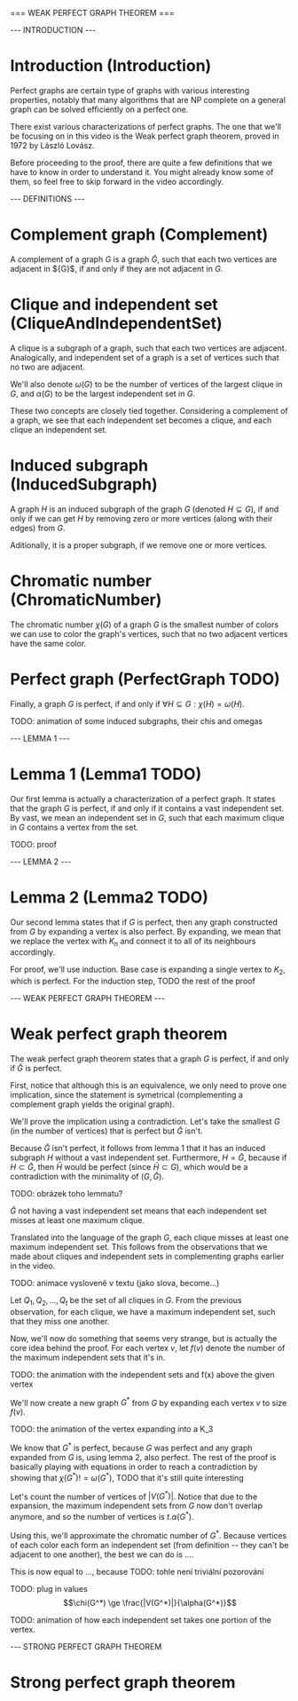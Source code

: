=== WEAK PERFECT GRAPH THEOREM ===

--- INTRODUCTION ---

# Introduction (Introduction)
Perfect graphs are certain type of graphs with various interesting properties, notably that many algorithms that are NP complete on a general graph can be solved efficiently on a perfect one.

There exist various characterizations of perfect graphs. The one that we'll be focusing on in this video is the Weak perfect graph theorem, proved in 1972 by László Lovász.

Before proceeding to the proof, there are quite a few definitions that we have to know in order to understand it. You might already know some of them, so feel free to skip forward in the video accordingly.

--- DEFINITIONS ---

# Complement graph (Complement)
A complement of a graph $G$ is a graph $\bar{G}$, such that each two vertices are adjacent in $\{G}$, if and only if they are not adjacent in $G$.

# Clique and independent set (CliqueAndIndependentSet)
A clique is a subgraph of a graph, such that each two vertices are adjacent. Analogically, and independent set of a graph is a set of vertices such that no two are adjacent.

We'll also denote $\omega(G)$ to be the number of vertices of the largest clique in $G$, and $\alpha(G)$ to be the largest independent set in $G$.

These two concepts are closely tied together. Considering a complement of a graph, we see that each independent set becomes a clique, and each clique an independent set.

# Induced subgraph (InducedSubgraph)
A graph $H$ is an induced subgraph of the graph $G$ (denoted $H \subseteq G$), if and only if we can get $H$ by removing zero or more vertices (along with their edges) from $G$.

Aditionally, it is a proper subgraph, if we remove one or more vertices.

# Chromatic number (ChromaticNumber)
The chromatic number $\chi(G)$ of a graph $G$ is the smallest number of colors we can use to color the graph's vertices, such that no two adjacent vertices have the same color.

# Perfect graph (PerfectGraph TODO)
Finally, a graph $G$ is perfect, if and only if $\forall H \subseteq G: \chi(H) = \omega(H)$.

TODO: animation of some induced subgraphs, their chis and omegas

--- LEMMA 1 ---

# Lemma 1 (Lemma1 TODO)
Our first lemma is actually a characterization of a perfect graph. It states that the graph $G$ is perfect, if and only if it contains a vast independent set. By vast, we mean an independent set in $G$, such that each maximum clique in $G$ contains a vertex from the set.

TODO: proof

--- LEMMA 2 ---

# Lemma 2 (Lemma2 TODO)
Our second lemma states that if $G$ is perfect, then any graph constructed from $G$ by expanding a vertex is also perfect. By expanding, we mean that we replace the vertex with $K_n$ and connect it to all of its neighbours accordingly.

For proof, we'll use induction. Base case is expanding a single vertex to $K_2$, which is perfect.
For the induction step, TODO the rest of the proof

--- WEAK PERFECT GRAPH THEOREM ---

# Weak perfect graph theorem
The weak perfect graph theorem states that a graph $G$ is perfect, if and only if $\bar{G}$ is perfect.

First, notice that although this is an equivalence, we only need to prove one implication, since the statement is symetrical (complementing a complement graph yields the original graph).

We'll prove the implication using a contradiction. Let's take the smallest $G$ (in the number of vertices) that is perfect but $\bar{G}$ isn't.

Because $\bar{G}$ isn't perfect, it follows from lemma 1 that it has an induced subgraph $H$ without a vast independent set. Furthermore, $H = \bar{G}$, because if $H \subset \bar{G}$, then $\bar{H}$ would be perfect (since $\bar{H} \subset G$), which would be a contradiction with the minimality of $(G, \bar{G})$.

TODO: obrázek toho lemmatu?

$\bar{G}$ not having a vast independent set means that each independent set misses at least one maximum clique.

Translated into the language of the graph $G$, each clique misses at least one maximum independent set. This follows from the observations that we made about cliques and independent sets in complementing graphs earlier in the video.

TODO: animace vysloveně v textu (jako slova, become...)

Let $Q_1, Q_2, \ldots, Q_t$ be the set of all cliques in $G$. From the previous observation, for each clique, we have a maximum independent set, such that they miss one another.

Now, we'll now do something that seems very strange, but is actually the core idea behind the proof. For each vertex $v$, let $f(v)$ denote the number of the maximum independent sets that it's in.

TODO: the animation with the independent sets and f(x) above the given vertex

We'll now create a new graph $G^*$ from $G$ by expanding each vertex $v$ to size $f(v)$.

TODO: the animation of the vertex expanding into a K_3

We know that $G^*$ is perfect, because $G$ was perfect and any graph expanded from $G$ is, using lemma 2, also perfect. The rest of the proof is basically playing with equations in order to reach a contradiction by showing that $\chi(G^*) != \omega(G^*)$, TODO that it's still quite interesting

Let's count the number of vertices of $|V(G^*)|$. Notice that due to the expansion, the maximum independent sets from $G$ now don't overlap anymore, and so the number of vertices is $t . \alpha(G^*)$.

Using this, we'll approximate the chromatic number of $G^*$. Because vertices of each color each form an independent set (from definition -- they can't be adjacent to one another), the best we can do is ....

This is now equal to ..., because TODO: tohle není triviální pozorování

TODO: plug in values
$$\chi(G^*) \ge \frac{|V(G^*)|}{\alpha(G^*)}$$

TODO: animation of how each independent set takes one portion of the vertex.

--- STRONG PERFECT GRAPH THEOREM

# Strong perfect graph theorem
